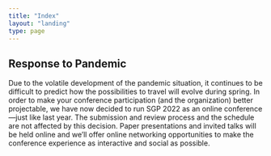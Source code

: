 ```yaml
---
title: "Index"
layout: "landing"
type: page
---
```


## Response to Pandemic

Due to the volatile development of the pandemic situation, it continues to be difficult to predict how the possibilities to travel will evolve during spring. In order to make your conference participation (and the organization) better projectable, we have now decided to run SGP 2022 as an online conference—just like last year. The submission and review process and the schedule are not affected by this decision. Paper presentations and invited talks will be held online and we’ll offer online networking opportunities to make the conference experience as interactive and social as possible. 
